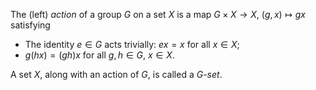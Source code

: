 The (left) *action* of a group $G$ on a set $X$ is a map $G \times X \to X$, $(g, x) \mapsto gx$ satisfying

- The identity $e \in G$ acts trivially: $ex = x$ for all $x \in X$;
- $g(hx) = (gh)x$ for all $g, h \in G$, $x \in X$.

A set $X$, along with an action of $G$, is called a $G$-*set*.
